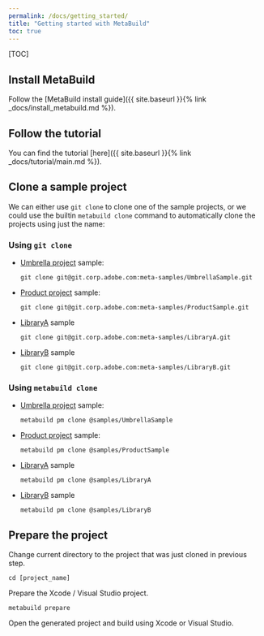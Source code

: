 ```yaml
---
permalink: /docs/getting_started/
title: "Getting started with MetaBuild"
toc: true
---
```


[TOC]

## Install MetaBuild

Follow the [MetaBuild install guide]({{ site.baseurl }}{% link _docs/install_metabuild.md %}).

## Follow the tutorial

You can find the tutorial [here]({{ site.baseurl }}{% link _docs/tutorial/main.md %}).

## Clone a sample project

We can either use `git clone` to clone one of the sample projects, or we could use the builtin `metabuild clone` command to automatically clone the projects using just the name:

### Using `git clone`

- [Umbrella project](https://git.corp.adobe.com/meta-samples/UmbrellaSample) sample:

    ```shell
    git clone git@git.corp.adobe.com:meta-samples/UmbrellaSample.git
    ```

- [Product project](https://git.corp.adobe.com/meta-samples/ProductSample) sample:

    ```shell
    git clone git@git.corp.adobe.com:meta-samples/ProductSample.git
    ```

- [LibraryA](https://git.corp.adobe.com/meta-samples/LibraryA) sample

    ```shell
    git clone git@git.corp.adobe.com:meta-samples/LibraryA.git
    ```

- [LibraryB](https://git.corp.adobe.com/meta-samples/LibraryB) sample

    ```shell
    git clone git@git.corp.adobe.com:meta-samples/LibraryB.git
    ```

### Using `metabuild clone`

- [Umbrella project](https://git.corp.adobe.com/meta-samples/UmbrellaSample) sample:

    ```shell
    metabuild pm clone @samples/UmbrellaSample
    ```

- [Product project](https://git.corp.adobe.com/meta-samples/ProductSample) sample:

    ```shell
    metabuild pm clone @samples/ProductSample
    ```

- [LibraryA](https://git.corp.adobe.com/meta-samples/LibraryA) sample

    ```shell
    metabuild pm clone @samples/LibraryA
    ```

- [LibraryB](https://git.corp.adobe.com/meta-samples/LibraryB) sample

    ```shell
    metabuild pm clone @samples/LibraryB
    ```

## Prepare the project

Change current directory to the project that was just cloned in previous step.

```shell
cd [project_name]
```

Prepare the Xcode / Visual Studio project.

```shell
metabuild prepare
```

Open the generated project and build using Xcode or Visual Studio.
